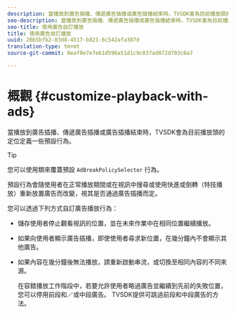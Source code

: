 ```yaml
---
description: 當播放到廣告插播、傳遞廣告插播或廣告插播結束時，TVSDK會為目前播放頭的定位定義一些預設行為。
seo-description: 當播放到廣告插播、傳遞廣告插播或廣告插播結束時，TVSDK會為目前播放頭的定位定義一些預設行為。
seo-title: 使用廣告自訂播放
title: 使用廣告自訂播放
uuid: 20b5bfb2-83d8-4517-b821-8c542afa387d
translation-type: tm+mt
source-git-commit: 0eaf0e7e7e61d596a51d1c9c837ad072d703c6a7

---
```



# 概觀 {#customize-playback-with-ads}

當播放到廣告插播、傳遞廣告插播或廣告插播結束時，TVSDK會為目前播放頭的定位定義一些預設行為。

>[!TIP]
>
>您可以使用類來覆蓋預設 `AdBreakPolicySelector` 行為。

預設行為會隨使用者在正常播放期間或在視訊中搜尋或使用快進或倒轉（特技播放）重新放置廣告而改變，視其是否通過廣告插播而定。

您可以透過下列方式自訂廣告播放行為：

* 儲存使用者停止觀看視訊的位置，並在未來作業中在相同位置繼續播放。
* 如果向使用者顯示廣告插播，即使使用者尋求新位置，在幾分鐘內不會顯示其他廣告。
* 如果內容在幾分鐘後無法播放，請重新啟動串流，或切換至相同內容的不同來源。

   在容錯播放工作階段中，若要允許使用者略過廣告並繼續到先前的失敗位置，您可以停用前段和／或中段廣告。 TVSDK提供可跳過前段和中段廣告的方法。